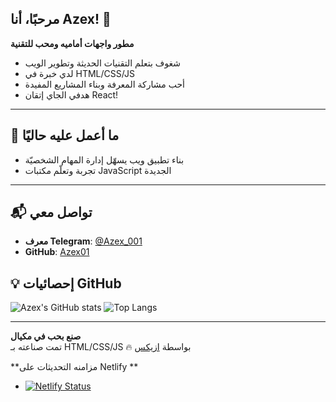 <!-- ابدأ الملف مثلاً باسم README.md وضع به المحتوى التالي -->

## مرحبًا، أنا Azex! 👋

**مطور واجهات أماميه ومحب للتقنية**

- شغوف بتعلم التقنيات الحديثة وتطوير الويب
- لدي خبرة في HTML/CSS/JS
- أحب مشاركة المعرفة وبناء المشاريع المفيدة
- هدفي الجاي إتقان React!

---

## 🌟 ما أعمل عليه حاليًا

- بناء تطبيق ويب يسهّل إدارة المهام الشخصيّة
- تجربة وتعلّم مكتبات JavaScript الجديدة

---

## 📬 تواصل معي

- **معرف Telegram**: [@Azex_001](azex_001)
- **GitHub**: [Azex01](https://github.com/Azex01)

## 💡 إحصائيات GitHub

![Azex's GitHub stats](https://github-readme-stats.vercel.app/api?username=Azex01&show_icons=true&theme=dark)
![Top Langs](https://github-readme-stats.vercel.app/api/top-langs/?username=Azex01&layout=compact&theme=dark)

---

**صنع بحب في مكيال**  
تمت صناعته بـ HTML/CSS/JS 🔥 بواسطة [ازيكس](https://github.com/Azex01)


**مزامنه التحديثات على Netlify **
- [![Netlify Status](https://api.netlify.com/api/v1/badges/3b28d861-0155-4676-8542-830fe2a76c99/deploy-status)](https://app.netlify.com/sites/injaz/deploys)
